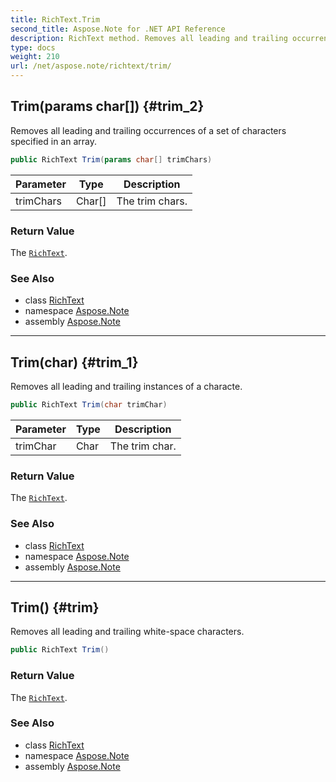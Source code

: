 ```yaml
---
title: RichText.Trim
second_title: Aspose.Note for .NET API Reference
description: RichText method. Removes all leading and trailing occurrences of a set of characters specified in an array
type: docs
weight: 210
url: /net/aspose.note/richtext/trim/
---
```

## Trim(params char[]) {#trim_2}

Removes all leading and trailing occurrences of a set of characters specified in an array.

```csharp
public RichText Trim(params char[] trimChars)
```

| Parameter | Type | Description |
| --- | --- | --- |
| trimChars | Char[] | The trim chars. |

### Return Value

The [`RichText`](../).

### See Also

* class [RichText](../)
* namespace [Aspose.Note](../../richtext/)
* assembly [Aspose.Note](../../../)

---

## Trim(char) {#trim_1}

Removes all leading and trailing instances of a characte.

```csharp
public RichText Trim(char trimChar)
```

| Parameter | Type | Description |
| --- | --- | --- |
| trimChar | Char | The trim char. |

### Return Value

The [`RichText`](../).

### See Also

* class [RichText](../)
* namespace [Aspose.Note](../../richtext/)
* assembly [Aspose.Note](../../../)

---

## Trim() {#trim}

Removes all leading and trailing white-space characters.

```csharp
public RichText Trim()
```

### Return Value

The [`RichText`](../).

### See Also

* class [RichText](../)
* namespace [Aspose.Note](../../richtext/)
* assembly [Aspose.Note](../../../)


